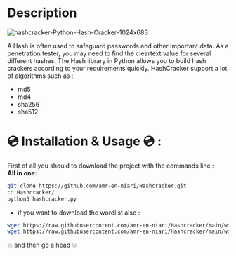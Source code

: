 # Description

![hashcracker-Python-Hash-Cracker-1024x683](https://user-images.githubusercontent.com/65505262/132892403-9bb6ce68-a4da-42cc-92fd-7ad9fec61774.jpg)

A Hash is often used to safeguard passwords and other important data. As a penetration tester, you may need to find the cleartext value for several different hashes. The Hash library in Python allows you to build hash crackers according to your requirements quickly.
HashCracker support a lot of algorithms such as :<br/>

* md5
* md4
* sha256
* sha512

# 💿 Installation & Usage 💿 :

First of all you should to download the project with the commands line :  
**All in one:**
```bash
git clone https://github.com/amr-en-niari/Hashcracker.git
cd Hashcracker/
python3 hashcracker.py
```
* if you want to download the wordlist also :
```bash
wget https://raw.githubusercontent.com/amr-en-niari/Hashcracker/main/wordlist-2.txt
wget https://raw.githubusercontent.com/amr-en-niari/Hashcracker/main/wordlist-1.txt
```
:boom: and then go a head :boom:  
